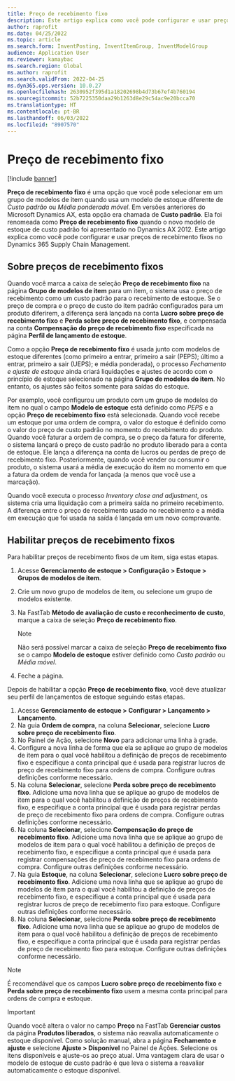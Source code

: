 ```yaml
---
title: Preço de recebimento fixo
description: Este artigo explica como você pode configurar e usar preços de recebimento fixos no Microsoft Dynamics 365 Supply Chain Management.
author: raprofit
ms.date: 04/25/2022
ms.topic: article
ms.search.form: InventPosting, InventItemGroup, InventModelGroup
audience: Application User
ms.reviewer: kamaybac
ms.search.region: Global
ms.author: raprofit
ms.search.validFrom: 2022-04-25
ms.dyn365.ops.version: 10.0.27
ms.openlocfilehash: 2630952f395d1a18202698b4d73b67ef4b760194
ms.sourcegitcommit: 52b7225350daa29b1263d8e29c54ac9e20bcca70
ms.translationtype: HT
ms.contentlocale: pt-BR
ms.lasthandoff: 06/03/2022
ms.locfileid: "8907570"
---
```

# <a name="fixed-receipt-price"></a>Preço de recebimento fixo

[!include [banner](../includes/banner.md)]

**Preço de recebimento fixo** é uma opção que você pode selecionar em um grupo de modelos de item quando usa um modelo de estoque diferente de *Custo padrão* ou *Média ponderada móvel*. Em versões anteriores do Microsoft Dynamics AX, esta opção era chamada de **Custo padrão**. Ela foi renomeada como **Preço de recebimento fixo** quando o novo modelo de estoque de custo padrão foi apresentado no Dynamics AX 2012. Este artigo explica como você pode configurar e usar preços de recebimento fixos no Dynamics 365 Supply Chain Management.

## <a name="about-fixed-receipt-prices"></a>Sobre preços de recebimento fixos

Quando você marca a caixa de seleção **Preço de recebimento fixo** na página **Grupo de modelos de item** para um item, o sistema usa o preço de recebimento como um custo padrão para o recebimento de estoque. Se o preço de compra e o preço de custo do item padrão configurados para um produto diferirem, a diferença será lançada na conta **Lucro sobre preço de recebimento fixo** e **Perda sobre preço de recebimento fixo**, e compensada na conta **Compensação do preço de recebimento fixo** especificada na página **Perfil de lançamento de estoque**.

Como a opção **Preço de recebimento fixo** é usada junto com modelos de estoque diferentes (como primeiro a entrar, primeiro a sair (PEPS); último a entrar, primeiro a sair (UEPS); e média ponderada), o processo *Fechamento e ajuste de estoque* ainda criará liquidações e ajustes de acordo com o princípio de estoque selecionado na página **Grupo de modelos do item**. No entanto, os ajustes são feitos somente para saídas do estoque.

Por exemplo, você configurou um produto com um grupo de modelos do item no qual o campo **Modelo de estoque** está definido como *PEPS* e a opção **Preço de recebimento fixo** está selecionada. Quando você recebe um estoque por uma ordem de compra, o valor do estoque é definido como o valor do preço de custo padrão no momento do recebimento do produto. Quando você faturar a ordem de compra, se o preço da fatura for diferente, o sistema lançará o preço de custo padrão no produto liberado para a conta de estoque. Ele lança a diferença na conta de lucros ou perdas de preço de recebimento fixo. Posteriormente, quando você vender ou consumir o produto, o sistema usará a média de execução do item no momento em que a fatura da ordem de venda for lançada (a menos que você use a marcação).

Quando você executa o processo *Inventory close and adjustment*, os sistema cria uma liquidação com a primeira saída no primeiro recebimento. A diferença entre o preço de recebimento usado no recebimento e a média em execução que foi usada na saída é lançada em um novo comprovante.

## <a name="enable-fixed-receipt-prices"></a>Habilitar preços de recebimento fixos

Para habilitar preços de recebimento fixos de um item, siga estas etapas.

1. Acesse **Gerenciamento de estoque \> Configuração \> Estoque \> Grupos de modelos de item**.
2. Crie um novo grupo de modelos de item, ou selecione um grupo de modelos existente.
3. Na FastTab **Método de avaliação de custo e reconhecimento de custo**, marque a caixa de seleção **Preço de recebimento fixo**.

    > [!NOTE]
    > Não será possível marcar a caixa de seleção **Preço de recebimento fixo** se o campo **Modelo de estoque** estiver definido como *Custo padrão* ou *Média móvel*.

4. Feche a página.

Depois de habilitar a opção **Preço de recebimento fixo**, você deve atualizar seu perfil de lançamentos de estoque seguindo estas etapas.

1. Acesse **Gerenciamento de estoque \> Configurar \> Lançamento \> Lançamento**.
1. Na guia **Ordem de compra**, na coluna **Selecionar**, selecione **Lucro sobre preço de recebimento fixo**.
1. No Painel de Ação, selecione **Novo** para adicionar uma linha à grade.
1. Configure a nova linha de forma que ela se aplique ao grupo de modelos de item para o qual você habilitou a definição de preços de recebimento fixo e especifique a conta principal que é usada para registrar lucros de preço de recebimento fixo para ordens de compra. Configure outras definições conforme necessário.
1. Na coluna **Selecionar**, selecione **Perda sobre preço de recebimento fixo**. Adicione uma nova linha que se aplique ao grupo de modelos de item para o qual você habilitou a definição de preços de recebimento fixo, e especifique a conta principal que é usada para registrar perdas de preço de recebimento fixo para ordens de compra. Configure outras definições conforme necessário.
1. Na coluna **Selecionar**, selecione **Compensação do preço de recebimento fixo**. Adicione uma nova linha que se aplique ao grupo de modelos de item para o qual você habilitou a definição de preços de recebimento fixo, e especifique a conta principal que é usada para registrar compensações de preço de recebimento fixo para ordens de compra. Configure outras definições conforme necessário.
1. Na guia **Estoque**, na coluna **Selecionar**, selecione **Lucro sobre preço de recebimento fixo**. Adicione uma nova linha que se aplique ao grupo de modelos de item para o qual você habilitou a definição de preços de recebimento fixo, e especifique a conta principal que é usada para registrar lucros de preço de recebimento fixo para estoque. Configure outras definições conforme necessário.
1. Na coluna **Selecionar**, selecione **Perda sobre preço de recebimento fixo**. Adicione uma nova linha que se aplique ao grupo de modelos de item para o qual você habilitou a definição de preços de recebimento fixo, e especifique a conta principal que é usada para registrar perdas de preço de recebimento fixo para estoque. Configure outras definições conforme necessário.

> [!NOTE]
> É recomendável que os campos **Lucro sobre preço de recebimento fixo** e **Perda sobre preço de recebimento fixo** usem a mesma conta principal para ordens de compra e estoque.

> [!IMPORTANT]
> Quando você altera o valor no campo **Preço** na FastTab **Gerenciar custos** da página **Produtos liberados**, o sistema não reavalia automaticamente o estoque disponível. Como solução manual, abra a página **Fechamento e ajuste** e selecione **Ajuste \> Disponível** no Painel de Ações. Selecione os itens disponíveis e ajuste-os ao preço atual. Uma vantagem clara de usar o modelo de estoque de custo padrão é que leva o sistema a reavaliar automaticamente o estoque disponível.
